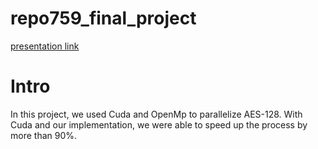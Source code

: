 # repo759_final_project
[presentation link](https://docs.google.com/presentation/d/1ZmfBvNW6Og6f_Tek_rB8po1DiHyIsnI5CPUlfu6IdRs/edit?usp=sharing)

# Intro
In this project, we used Cuda and OpenMp to parallelize AES-128. With Cuda and our implementation, we were able to speed up the process by more than 90%.
